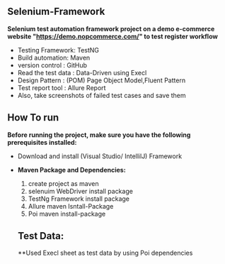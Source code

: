 ## Selenium-Framework
**Selenium test automation framework project on a demo e-commerce website "https://demo.nopcommerce.com/" to test register workflow**

 - Testing Framework: TestNG                      
 - Build automation: Maven                                                 
 - version control : GitHub                                    
 - Read the test data :  Data-Driven using Execl                                 
 - Design Pattern : (POM) Page Object Model,Fluent Pattern                                     
 - Test report tool : Allure Report                                           
 - Also, take screenshots of failed test cases and save them  
## How To run
**Before running the project, make sure you have the following prerequisites installed:**

- Download and install (Visual Studio/ IntellilJ) Framework
- **Maven Package and Dependencies:**
  1. create project as maven
  2. selenuim WebDriver install package
  3. TestNg Framework install package
  4. Allure maven Isntall-Package
  5. Poi maven install-package
 

  ## Test Data:
  **Used Execl sheet as test data by using Poi dependencies

  
  
